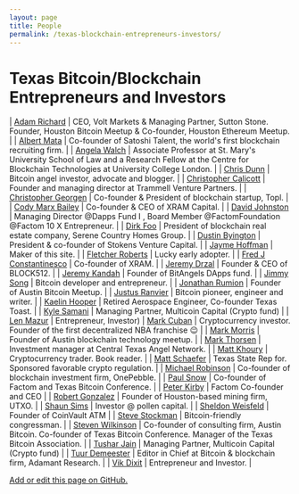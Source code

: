 ```yaml
---
layout: page
title: People
permalink: /texas-blockchain-entrepreneurs-investors/
---
```


# Texas Bitcoin/Blockchain Entrepreneurs and Investors

| [Adam Richard](https://twitter.com/adamwrichard) | CEO, Volt Markets & Managing Partner, Sutton Stone. Founder, Houston Bitcoin Meetup & Co-founder, Houston Ethereum Meetup. |
| [Albert Mata](https://www.linkedin.com/in/albertmat27) | Co-founder of Satoshi Talent, the world's first blockchain recruiting firm. |
| [Angela Walch](https://twitter.com/angela_walch?lang=en) | Associate Professor at St. Mary's University School of Law and a Research Fellow at the Centre for Blockchain Technologies at University College London. |
| [Chris Dunn](https://chrisdunn.com/) | Bitcoin angel investor, advocate and blogger. |
| [Christopher Calicott](https://twitter.com/mecee) | Founder and managing director at Trammell Venture Partners. |
| [Christopher Georgen](https://twitter.com/c_georgen) | Co-founder & President of blockchain startup, Topl. |
| [Cody Marx Bailey](https://twitter.com/superphly) | Co-founder & CEO of XRAM Capital. |
| [David Johnston](https://angel.co/david-johnston) | Managing Director @Dapps Fund I , Board Member @FactomFoundation @Factom 10 X Entrepreneur. |
| [Dirk Foo](https://www.bloomberg.com/research/stocks/private/person.asp?personId=277109803&privcapId=276811901) | President of blockchain real estate company, Serene Country Homes Group. |
| [Dustin Byington](https://twitter.com/Dustin_Byington) | President & co-founder of Stokens Venture Capital. |
| [Jayme Hoffman](https://twitter.com/jhoff) | Maker of this site. |
| [Fletcher Roberts](https://twitter.com/tweetwithfletch) | Lucky early adopter. |
| [Fred J Constantinesco](https://twitter.com/fjccoin) | Co-founder of XRAM. |
| [Jeremy Drzal](https://www.linkedin.com/in/jdrzal/) | Founder & CEO of BLOCK512. |
| [Jeremy Kandah](https://twitter.com/jkandah) | Founder of BitAngels DApps fund. |
| [Jimmy Song](https://twitter.com/jimmysong) | Bitcoin developer and entrepreneur. |
| [Jonathan Rumion](https://twitter.com/willnavidson) | Founder of Austin Bitcoin Meetup. |
| [Justus Ranvier](https://twitter.com/blockinthechain?lang=en) | Bitcoin pioneer, engineer and writer. |
| [Kaelin Hooper](https://twitter.com/KaelinHooper) | Retired Aerospace Engineer, Co-founder Texas Toast. |
| [Kyle Samani](https://twitter.com/kylesamani) | Managing Partner, Multicoin Capital (Crypto fund) |
| [Len Mazur](https://www.linkedin.com/in/len-mazur-2a2385/) | Entrepreneur, Investor)
| [Mark Cuban](https://twitter.com/FortuneLedger/status/900777460626845696) | Cryptocurrency investor. Founder of the first decentralized NBA franchise 😉 |
| [Mark Morris](https://twitter.com/TarantulaTweets/) | Founder of Austin blockchain technology meetup. |
| [Mark Thorsen](https://angel.co/mark-thorsen) | Investment manager at Central Texas Angel Network. |
| [Matt Khoury](https://twitter.com/MEKhoko) | Cryptocurrency trader. Book reader. |
| [Matt Schaefer](https://twitter.com/repmattschaefer?lang=en) | Texas State Rep for. Sponsored favorable crypto regulation. |
| [Michael Robinson](https://twitter.com/MichaelRobison) | Co-founder of blockchain investment firm, OnePebble. |
| [Paul Snow](https://twitter.com/paulsnx2?ref_src=twsrc%5Egoogle%7Ctwcamp%5Eserp%7Ctwgr%5Eauthor) | Co-founder of Factom and Texas Bitcoin Conference.  |
| [Peter Kirby](https://angel.co/petermkirby) | Factom Co-founder and CEO |
| [Robert Gonzalez](https://www.linkedin.com/in/rob-gonzalez-908a0ba1/) | Founder of Houston-based mining firm, UTXO.  |
| [Shaun Sims](https://twitter.com/shaunsims) | Investor @ pollen capital. |
| [Sheldon Weisfeld](https://www.linkedin.com/in/sheldonweisfeld/) | Founder of CoinVault ATM |
| [Steve Stockman](https://twitter.com/SteveWorks4You?ref_src=twsrc%5Egoogle%7Ctwcamp%5Eserp%7Ctwgr%5Eauthor) | Bitcoin-friendly congressman. |
| [Steven Wilkinson](https://www.linkedin.com/in/wilkinsonsteven/) | Co-founder of consulting firm, Austin Bitcoin. Co-founder of Texas Bitcoin Conference. Manager of the Texas Bitcoin Association. |
| [Tushar Jain](https://www.linkedin.com/in/tushar-jain-a3662152/) | Managing Partner, Multicoin Capital (Crypto fund) |
| [Tuur Demeester](https://www.linkedin.com/in/tuurdemeester/) | Editor in Chief at Bitcoin & blockchain firm, Adamant Research. |
| [Vik Dixit](https://angel.co/vivek-dixit) | Entrepreneur and Investor. |


[Add or edit this page on GitHub.](https://github.com/jaymeh13/TexasToken/blob/master/people.md)

